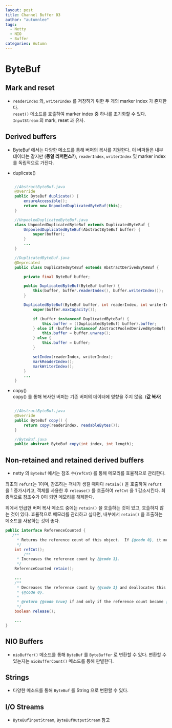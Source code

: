 ```yaml
---
layout: post
title: Channel Buffer 03
author: "autumnlee"
tags: 
  - Netty
  - NIO
  - Buffer
categories: Autumn
---
```



# ByteBuf


## Mark and reset
- ```readerIndex``` 와, ```writerIndex``` 를 저장하기 위한 두 개의 marker index 가 존재한다.  
```reset()``` 메소드를 호출하여 marker index 중 하나를 초기화할 수 있다. ```InputStream``` 의 mark, reset 과 유사.


## Derived buffers
- ByteBuf 에서는 다양한 메소드를 통해 버퍼의 복사를 지원한다. 이 버퍼들은 내부 데이터는 같지만 (**동일 리퍼런스?**), ```readerIndex```, ```writerIndex``` 및 marker index 를 독립적으로 가진다.

- duplicate()
```java

    //AbstractByteBuf.java
    @Override
    public ByteBuf duplicate() {
        ensureAccessible();
        return new UnpooledDuplicatedByteBuf(this);
    }

    //UnpooledDuplicatedByteBuf.java
    class UnpooledDuplicatedByteBuf extends DuplicatedByteBuf {
        UnpooledDuplicatedByteBuf(AbstractByteBuf buffer) {
            super(buffer);
        }
        ...
    }

    //DuplicatedByteBuf.java
    @Deprecated
    public class DuplicatedByteBuf extends AbstractDerivedByteBuf {

        private final ByteBuf buffer;

        public DuplicatedByteBuf(ByteBuf buffer) {
            this(buffer, buffer.readerIndex(), buffer.writerIndex());
        }

        DuplicatedByteBuf(ByteBuf buffer, int readerIndex, int writerIndex) {
            super(buffer.maxCapacity());

            if (buffer instanceof DuplicatedByteBuf) {
                this.buffer = ((DuplicatedByteBuf) buffer).buffer;
            } else if (buffer instanceof AbstractPooledDerivedByteBuf) {
                this.buffer = buffer.unwrap();
            } else {
                this.buffer = buffer;
            }

            setIndex(readerIndex, writerIndex);
            markReaderIndex();
            markWriterIndex();
        }
        ...
    }


```

- copy()  
copy() 를 통해 복사한 버퍼는 기존 버퍼의 데이터에 영향을 주지 않음. (**값 복사**)
```java

    //AbstractByteBuf.java
    @Override
    public ByteBuf copy() {
        return copy(readerIndex, readableBytes());
    }

    //ByteBuf.java
    public abstract ByteBuf copy(int index, int length);

```


## Non-retained and retained derived buffers
- netty 의 ```ByteBuf``` 에서는 참조 수(```refCnt```) 를 통해 메모리를 효율적으로 관리한다.

최초의 ```refCnt```는 1이며, 참조하는 객체가 생길 때마다 ```retain()``` 을 호출하여 ```refCnt``` 을 1 증가시키고, 객체를 사용한 후 ```release()``` 를 호출하여 ```refCnt``` 을 1 감소시킨다. 최종적으로 참조수가 0이 되면 메모리를 해제한다.  

위에서 언급한 버퍼 복사 메소드 중에는 ```retain()``` 을 호출하는 것이 있고, 호출하지 않는 것이 있다. 효율적으로 메모리를 관리하고 싶다면, 내부에서 ```retain()``` 을 호출하는 메소드를 사용하는 것이 좋다.



```java
public interface ReferenceCounted {
   /**
     * Returns the reference count of this object.  If {@code 0}, it means this object has been deallocated.
     */
    int refCnt();
        /**
     * Increases the reference count by {@code 1}.
     */
    ReferenceCounted retain();

    ...
    /**
     * Decreases the reference count by {@code 1} and deallocates this object if the reference count reaches at
     * {@code 0}.
     *
     * @return {@code true} if and only if the reference count became {@code 0} and this object has been deallocated
     */
    boolean release();

    ...
}

```


## NIO Buffers
 - ```nioBuffer()``` 메소드를 통해 ```ByteBuf``` 를 ```ByteBuffer``` 로 변환할 수 있다. 변환할 수 있는지는 ```nioBufferCount()``` 메소드를 통해 판별한다.

## Strings
- 다양한 메소드를 통해 ```ByteBuf``` 를 String 으로 변환할 수 있다.


## I/O Streams
- ```ByteBufInputStream```, ```ByteBufOutputStream``` 참고